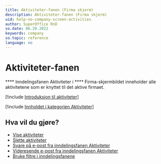 ```yaml
---
title: Aktiviteter-fanen (Firma skjerm)
description: Aktiviteter-fanen (Firma skjerm)
uid: help-no-company-screen-activities
author: SuperOffice RnD
so.date: 06.29.2022
keywords: company
so.topic: reference
language: no
---
```


# Aktiviteter-fanen

 **** Inndelingsfanen Aktiviteter i **** Firma-skjermbildet inneholder alle aktivitetene som er knyttet til det aktive firmaet.

[!include [Introduksjon til aktiviteter](../../../learn/includes/intro-activities.md)]

[!include [Innholdet i kategorien Aktiviteter](../../../learn/includes/activities-tab.md)]

## Hva vil du gjøre?

* [Vise aktiviteter][1]
* [Slette aktiviteter][2]
* [Svare på e-post fra inndelingsfanen Aktiviteter][3]
* [Videresende e-post fra inndelingsfanen Aktiviteter][4]
* [Bruke filtre i inndelingsfanene][5]

<!-- Referenced links -->
[1]: ../../../learn/activity/view-activities.md
[2]: ../../../learn/activity/delete-activities-contact.md
[3]: ../../../learn/activity/replying-to-email-from-activities-section-tab.md
[4]: ../../../learn/activity/forwarding-email-from-activities-section-tab.md
[5]: ../../../learn/getting-started/use-filters-in-section-tabs.md

<!-- Referenced images -->
